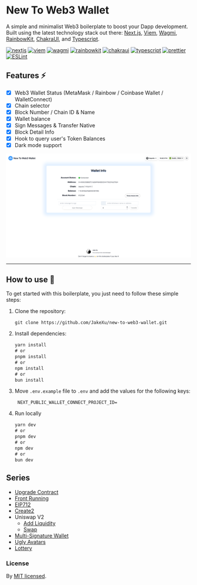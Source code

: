 # New To Web3 Wallet

A simple and minimalist Web3 boilerplate to boost your Dapp development. Built using the latest technology stack out there: [Next.js](https://nextjs.org/), [Viem](https://viem.sh/), [Wagmi](https://wagmi.sh/), [RainbowKit](https://www.rainbowkit.com/), [ChakraUI](https://chakra-ui.com/), and [Typescript](https://www.typescriptlang.org/). 

[![nextjs]][nextjsURL]
[![viem]][viemURL]
[![wagmi]][wagmiURL]
[![rainbowkit]][rainbowkitURL]
[![chakraui]][chakrauiURL]
[![typescript]][typescriptURL]
[![prettier]][prettierURL]
[![ESLint]][eslintURL]

## Features ⚡

- [x] Web3 Wallet Status (MetaMask / Rainbow / Coinbase Wallet / WalletConnect)
- [x] Chain selector
- [x] Block Number / Chain ID & Name
- [x] Wallet balance
- [x] Sign Messages & Transfer Native
- [x] Block Detail Info
- [x] Hook to query user's Token Balances
- [x] Dark mode support

![Screenshot](./public/assets/screenshots/homepage.png)

---

## How to use 🤔

To get started with this boilerplate, you just need to follow these simple steps:

1. Clone the repository:

   ```
   git clone https://github.com/JakeXu/new-to-web3-wallet.git
   ```

2. Install dependencies:

   ```
   yarn install
   # or
   pnpm install
   # or
   npm install
   # or
   bun install
   ```

3. Move `.env.example` file to `.env` and add the values for the following keys:

   ```
    NEXT_PUBLIC_WALLET_CONNECT_PROJECT_ID=
   ```

4. Run locally

   ```
   yarn dev
   # or
   pnpm dev
   # or
   npm dev
   # or
   bun dev
   ```

## Series
- [Upgrade Contract](./scripts/upgrade/)
- [Front Running](./scripts/frontrunning/README.md)
- [EIP712](./contracts/eip712/README.md)
- [Create2](./contracts/create2/README.md)
- Uniswap V2
  - [Add Liquidity](./contracts/uniswapv2/README-Liquidity.md)
  - [Swap](./contracts/uniswapv2/README-Swap.md)
- [Multi-Signature Wallet](./contracts/multisig/README.md)
- [Ugly Avatars](./contracts/erc721/README.md)
- [Lottery](./contracts/gambling/README.md)

### License

By [MIT licensed](./LICENSE).

[nextjs]: https://img.shields.io/badge/Next.js_v14.2-000000?style=for-the-badge&logo=next.js&logoColor=FFFFFF
[nextjsURL]: https://nextjs.org/
[typescript]: https://img.shields.io/badge/typescript-375BD2?style=for-the-badge&logo=typescript&logoColor=61DAFB
[typescriptURL]: https://www.typescriptlang.org/
[chakraui]: https://img.shields.io/badge/ChakraUI-purple?style=for-the-badge&logo=ChakraUI&logoColor=319795
[chakrauiURL]: https://chakra-ui.com/
[wagmi]: https://img.shields.io/badge/Wagmi-35324a?style=for-the-badge&logo=Wagmi
[wagmiURL]: https://wagmi.sh/
[rainbowkit]: https://img.shields.io/badge/Rainbowkit-006600?style=for-the-badge&logo=rainbowkit
[rainbowkitURL]: https://github.com/rainbow-me/rainbowkit
[viem]: https://img.shields.io/badge/Viem-ffc517?style=for-the-badge&logo=viem
[viemURL]: https://viem.sh/
[prettier]: https://img.shields.io/badge/Prettier-360D3A?style=for-the-badge&logo=Prettier&logoColor=61DAFB
[prettierURL]: https://prettier.io/
[eslint]: https://img.shields.io/badge/ESLint-4B32C3?style=for-the-badge&logo=ESLint&logoColor=61DAFB
[eslintURL]: https://eslint.org/

